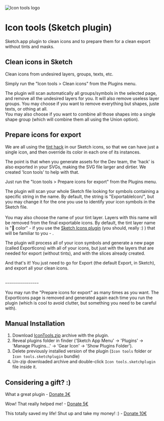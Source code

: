 <img src="https://github.com/oodesign/icon-tools/blob/master/Images/Hero.jpg" alt="Icon tools logo"/>

# Icon tools (Sketch plugin)

Sketch.app plugin to clean icons and to prepare them for a clean export without tints and masks. 

## Clean icons in Sketch

Clean icons from undesired layers, groups, texts, etc.

Simply run the "Icon tools > Clean icons" from the Plugins menu.

The plugin will scan automatically all groups/symbols in the selected page, and remove all the undesired layers for you. It will also remove useless layer groups.
You may choose if you want to remove everything but shapes, juste texts, or othing at all.
<br/>
You may also choose if you want to combine all those shapes into a single shape group (which will combine them all using the Union option). 
<br/>

## Prepare icons for export

We are all using the <a href="https://medium.com/design-prototype/sketch-tint-icons-using-nested-symbols-2d52867e0d29">tint hack</a> in our Sketch icons, so that we can have just a single icon, and then override its color in each one of its instances.

The point is that when you generate assets for the Dev team, the 'hack' is also exported in your SVGs, making the SVG file larger and dirtier. We created 'Icon tools' to help with that.

Just run the "Icon tools > Prepare icons for export" from the Plugins menu.

The plugin will scan your whole Sketch file looking for symbols containing a specific string in the name. By default, the string is "ExportableIcon/", but you may change it for the one you use to identify your icon symbols in the Sketch file.
<br/><br/>
You may also choose the name of your tint layer. Layers with this name will be removed from the final exportable icons. By default, the tint layer name is "🎨 color" - if you use the <a href="https://github.com/AMoreaux/Sketch-Icons">Sketch Icons plugin</a> (you should, really :) ) that will be familiar to you - . 

The plugin will process all of your icon symbols and generate a new page (called ExportIcons) with all of your icons, but just with the layers that are needed for export (without tints), and with the slices already created.

And that's it! You just need to go for Export (the default Export, in Sketch), and export all your clean icons.

<br/>
-----------------
<br/>

You may run the "Prepare icons for export" as many times as you want. The ExportIcons page is removed and generated again each time you run the plugin (which is cool to avoid clutter, but something you need to be careful with).

## Manual Installation

1. Download [IconTools.zip](https://github.com/oodesign/icon-tools/archive/master.zip) archive with the plugin.
2. Reveal plugins folder in finder ('Sketch App Menu' -> 'Plugins' -> 'Manage Plugins...' -> 'Gear Icon' -> 'Show Plugins Folder').
3. Delete previously installed version of the plugin (`Icon tools` folder or `Icon tools.sketchplugin` bundle)
4. Un-zip downloaded archive and double-click `Icon tools.sketchplugin` file inside it.


## Considering a gift? :)

What a great plugin - <a href="https://www.paypal.me/oodesign/3" target="_blank">Donate 3€</a>

Wow! That really helped me! - <a href="https://www.paypal.me/oodesign/5" target="_blank">Donate 5€</a>

This totally saved my life! Shut up and take my money! :) - <a href="https://www.paypal.me/oodesign/10" target="_blank">Donate 10€</a>

